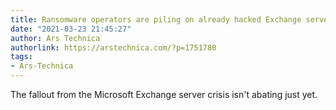 ```yaml
---
title: Ransomware operators are piling on already hacked Exchange servers
date: "2021-03-23 21:45:27"
author: Ars Technica
authorlink: https://arstechnica.com/?p=1751780
tags:
- Ars-Technica
---
```

The fallout from the Microsoft Exchange server crisis isn't abating just yet.